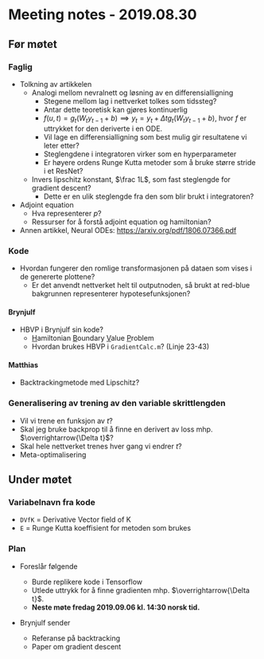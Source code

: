 # Meeting notes - 2019.08.30

## Før møtet
### Faglig
* Tolkning av artikkelen
    * Analogi mellom nevralnett og løsning av en differensialligning
        * Stegene mellom lag i nettverket tolkes som tidssteg?
        * Antar dette teoretisk kan gjøres kontinuerlig
        * $f(u, t) = g_t(W_ty_{t-1} + b) \implies y_t = y_t + \Delta t g_t(W_ty_{t-1} + b)$, hvor $f$ er uttrykket for den deriverte i en ODE.
        * Vil lage en differensialligning som best mulig gir resultatene vi leter etter?
        * Steglengdene i integratoren virker som en hyperparameter
        * Er høyere ordens Runge Kutta metoder som å bruke større stride i et ResNet?
    * Invers lipschitz konstant, $\frac 1L$, som fast steglengde for gradient descent?
        * Dette er en ulik steglengde fra den som blir brukt i integratoren?
* Adjoint equation
    * Hva representerer $p$?
    * Ressurser for å forstå adjoint equation og hamiltonian?
* Annen artikkel, Neural ODEs: https://arxiv.org/pdf/1806.07366.pdf

### Kode
* Hvordan fungerer den romlige transformasjonen på dataen som vises i de genererte plottene?
    * Er det anvendt nettverket helt til outputnoden, så brukt at red-blue bakgrunnen representerer hypotesefunksjonen?

#### Brynjulf
* HBVP i Brynjulf sin kode?
    * <u>H</u>amiltonian <u>B</u>oundary <u>V</u>alue <u>P</u>roblem
    * Hvordan brukes HBVP i `GradientCalc.m`? (Linje 23-43)

#### Matthias
* Backtrackingmetode med Lipschitz?

### Generalisering av trening av den variable skrittlengden
* Vil vi trene en funksjon av $t$?
* Skal jeg bruke backprop til å finne en derivert av loss mhp. $\overrightarrow{\Delta t}$?
* Skal hele nettverket trenes hver gang vi endrer $t$?
* Meta-optimalisering

## Under møtet
### Variabelnavn fra kode
* `DVfK` = Derivative Vector field of K
* `E` = Runge Kutta koeffisient for metoden som brukes

### Plan
* Foreslår følgende
    * Burde replikere kode i Tensorflow
    * Utlede uttrykk for å finne gradienten mhp. $\overrightarrow{\Delta t}$.
    * **Neste møte fredag 2019.09.06 kl. 14:30 norsk tid.**

* Brynjulf sender
    * Referanse på backtracking
    * Paper om gradient descent
